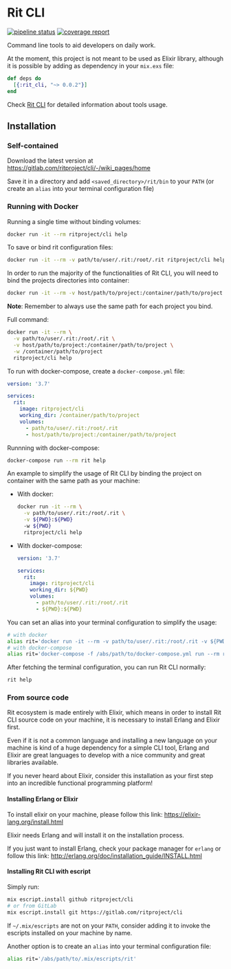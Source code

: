 # Rit CLI

[![pipeline status](https://gitlab.com/ritproject/cli/badges/master/pipeline.svg)](https://gitlab.com/ritproject/cli/commits/master)
[![coverage report](https://gitlab.com/ritproject/cli/badges/master/coverage.svg)](https://gitlab.com/ritproject/cli/commits/master)

Command line tools to aid developers on daily work.

At the moment, this project is not meant to be used as Elixir library, although
it is possible by adding as dependency in your `mix.exs` file:

```elixir
def deps do
  [{:rit_cli, "~> 0.0.2"}]
end
```

Check [Rit CLI](https://hex.pm/packages/rit_cli) for detailed information about
tools usage.

## Installation

### Self-contained

Download the latest version at <https://gitlab.com/ritproject/cli/-/wiki_pages/home>

Save it in a directory and add `<saved_directory>/rit/bin` to your `PATH` (or
create an `alias` into your terminal configuration file)

### Running with Docker

Running a single time without binding volumes:

```bash
docker run -it --rm ritproject/cli help
```

To save or bind rit configuration files:

```bash
docker run -it --rm -v path/to/user/.rit:/root/.rit ritproject/cli help
```

In order to run the majority of the functionalities of Rit CLI, you will need
to bind the projects directories into container:

```bash
docker run -it --rm -v host/path/to/project:/container/path/to/project -w /container/path/to/project help
```

**Note**: Remember to always use the same path for each project you bind.

Full command:

```bash
docker run -it --rm \
  -v path/to/user/.rit:/root/.rit \
  -v host/path/to/project:/container/path/to/project \
  -w /container/path/to/project
  ritproject/cli help
```

To run with docker-compose, create a `docker-compose.yml` file:

```yaml
version: '3.7'

services:
  rit:
    image: ritproject/cli
    working_dir: /container/path/to/project
    volumes:
      - path/to/user/.rit:/root/.rit
      - host/path/to/project:/container/path/to/project
```

Runnning with docker-compose:

```bash
docker-compose run --rm rit help
```

An example to simplify the usage of Rit CLI by binding the project on container
with the same path as your machine:

- With docker:

  ```bash
  docker run -it --rm \
    -v path/to/user/.rit:/root/.rit \
    -v ${PWD}:${PWD}
    -w ${PWD}
    ritproject/cli help
  ```

- With docker-compose:

  ```yaml
  version: '3.7'

  services:
    rit:
      image: ritproject/cli
      working_dir: ${PWD}
      volumes:
        - path/to/user/.rit:/root/.rit
        - ${PWD}:${PWD}
  ```

You can set an alias into your terminal configuration to simplify the usage:

```bash
# with docker
alias rit='docker run -it --rm -v path/to/user/.rit:/root/.rit -v ${PWD}:${PWD} -w ${PWD} ritproject/cli'
# with docker-compose
alias rit='docker-compose -f /abs/path/to/docker-compose.yml run --rm rit'
```

After fetching the terminal configuration, you can run Rit CLI normally:

```bash
rit help
```

### From source code

Rit ecosystem is made entirely with Elixir, which means in order to install
Rit CLI source code on your machine, it is necessary to install Erlang and
Elixir first.

Even if it is not a common language and installing a new language on your
machine is kind of a huge dependency for a simple CLI tool, Erlang and Elixir
are great languages to develop with a nice community and great libraries
available.

If you never heard about Elixir, consider this installation as your first step
into an incredible functional programming platform!

#### Installing Erlang or Elixir

To install elixir on your machine, please follow this link:
<https://elixir-lang.org/install.html>

Elixir needs Erlang and will install it on the installation process.

If you just want to install Erlang, check your package manager for `erlang`
or follow this link: <http://erlang.org/doc/installation_guide/INSTALL.html>

#### Installing Rit CLI with escript

Simply run:

```bash
mix escript.install github ritproject/cli
# or from GitLab
mix escript.install git https://gitlab.com/ritproject/cli
```

If `~/.mix/escripts` are not on your `PATH`, consider adding it to invoke the
escripts installed on your machine by name.

Another option is to create an `alias` into your terminal configuration file:

```bash
alias rit='/abs/path/to/.mix/escripts/rit'
```
